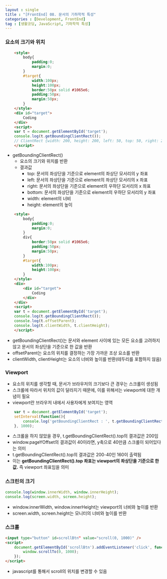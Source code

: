 ```yaml
---
layout : single
title : "[FrontEnd] 08. 문서의 기하학적 특성"
categories : [Development, FrontEnd]
tag : [생활코딩, JavaScript, 기하학적 특성]
---
```

### 요소의 크기와 위치
```html
    <style>
        body{
            padding:0;
            margin:0;
        }
        #target{
            width:100px;
            height:100px;
            border:50px solid #1065e6;
            padding:50px;
            margin:50px;
        }
    </style>
    <div id="target">
        Coding
    </div>
    <script>
    var t = document.getElementById('target');
    console.log(t.getBoundingClientRect());
    // ClientRect {width: 200, height: 200, left: 50, top: 50, right: 250, bottom: 250}
    </script>
```
* getBoundingClientRect()
  * 요소의 크기와 위치를 반환
  * 결과값
    * top: 문서의 좌상단을 기준으로 element의 좌상단 모서리의 y 좌표
    * left: 문서의 좌상단을 기준으로 element의 좌상단 모서리의 x 좌표
    * right: 문서의 좌상단을 기준으로 element의 우하단 모서리의 x 좌표
    * bottom: 문서의 좌상단을 기준으로 element의 우하단 모서리의 y 좌표    
    * width: element의 너비
    * height: element의 높이   
  
```html
    <style>
        body{
            padding:0;
            margin:0;
        }
        div{
            border:50px solid #1065e6;
            padding:50px;
            margin:50px;
        }
        #target{
            width:100px;
            height:100px;
        }
    </style>
    <div>
        <div id="target">
            Coding
        </div>
    </div>
    <script>
    var t = document.getElementById('target');
    console.log(t.getBoundingClientRect());
    console.log(t.offsetParent);
    console.log(t.clientWidth, t.clientHeight);
    </script>
```
* getBoundingClientRect()는 문서와 element 사이에 있는 모든 요소를 고려하지 않고 문서의 좌상단을 기준으로 한 값을 반환
* offsetParent는 요소의 위치를 결정하는 가장 가까운 조상 요소를 반환
* clientWidth, clientHeight는 요소의 너비와 높이를 반환(테두리를 포함하지 않음)

### Viewport
* 요소의 위치를 생각할 때, 문서가 브라우저의 크기보다 큰 경우는 스크롤이 생성됨
* 스크롤에 따라서 위치의 값이 달라지기 때문에, 이를 위해서는 viewport에 대한 개념이 필요
* viewport란 브라우저 내에서 사용자에게 보여지는 영역
```javascript
    var t = document.getElementById('target');
    setInterval(function(){
        console.log('getBoundingClientRect : ', t.getBoundingClientRect().top, 'pageYOffset', window.pageYOffset);
    }, 1000);
```
* 스크롤을 하지 않았을 경우, t.getBoundingClientRect().top의 결과값은 200임
* window.pageYOffset의 결과값이 40이라면, y축으로 40만큼 스크롤이 되어있다는 의미
* t.getBoundingClientRect().top의 결과값은 200-40인 160이 출력됨
* 이는 **getBoundingClientRect().top 좌표는 viewport의 좌상단을 기준으로 한 값.** 즉 viewport 좌표임을 의미

### 스크린의 크기
```javascript
console.log(window.innerWidth, window.innerHeight);
console.log(screen.width, screen.height);
```
* window.innerWidth, window.innerHeight는 viewport의 너비와 높이를 반환
* screen.width, screen.height는 모니터의 너비와 높이를 반환

### 스크롤
```html
<input type="button" id=scrollBtn" value="scroll(0, 1000)" />
<script>
    document.getElementById('scrollBtn').addEventListener('click', function(){
        window.scrollTo(0, 1000);
    });
</script>
```
* javascript를 통해서 scroll의 위치를 변경할 수 있음